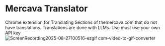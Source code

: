 # Mercava Translator
Chrome extension for Translating Sections of themercava.com that do not have translations.
Translations are done with LLMs. Use must use your own API key
![ScreenRecording2025-08-27100516-ezgif com-video-to-gif-converter](https://github.com/user-attachments/assets/6d11db32-7bb4-4048-a2d3-f87e19867a1b)
